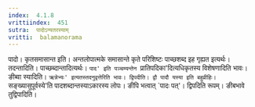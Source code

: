 ```yaml
---
index:  4.1.8
vrittiindex:  451
sutra:  पादोऽन्यतरस्याम्
vritti:  balamanorama 
---
```


पादो। कृतसमासान्त इति। अन्तलोपात्मके समासान्ते कृते परिशिष्टः पाच्छशब्द इह गृह्यत इत्यर्थः। तदन्तादिति। पाच्छब्दान्तादित्यर्थः। `पाद' इति पञ्चम्यन्तेन `प्रातिपदिका'दित्यधिकृतस्य विशेषणादिति भावः। ङीब्वा स्यादिति। `ऋन्नेभ्यः' इत्यतस्तदनुवृत्तेरिति भावः। द्विपदीति। द्वौ पादौ यस्या इति बहुव्रीहिः। `सङ्ख्यासुपूर्वस्ये'ति पादशब्दान्तस्याऽकारस्य लोपः। ङीपि भत्वात् `पादः पत्'। द्विपदिति रूपम्। ङीबभावे तुद्विपादिति।

